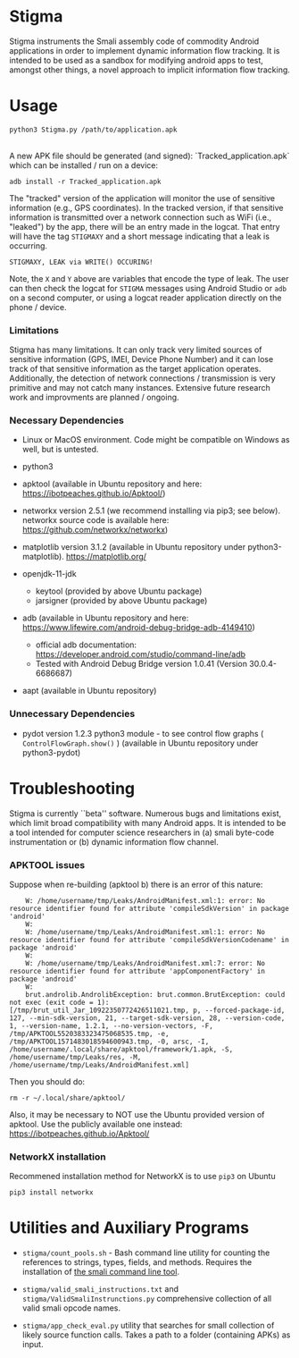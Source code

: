 # Stigma
Stigma instruments the Smali assembly code of commodity Android applications in order to implement dynamic information flow tracking. It is intended to be used as a sandbox for modifying android apps to test, amongst other things, a novel approach to implicit information flow tracking.

# Usage
`python3 Stigma.py /path/to/application.apk`

<br/>
A new APK file should be generated (and signed): `Tracked_application.apk` which can be installed / run on a device:

`adb install -r Tracked_application.apk`


The "tracked" version of the application will monitor the use of sensitive information (e.g., GPS coordinates).  In the tracked version, if that sensitive information is transmitted over a network connection such as WiFi (i.e., "leaked") by the app, there will be an entry made in the logcat.  That entry will have the tag `STIGMAXY` and a short message indicating that a leak is occurring.

`STIGMAXY, LEAK via WRITE() OCCURING!`

Note, the `X` and `Y` above are variables that encode the type of leak.  The user can then check the logcat for `STIGMA` messages using Android Studio or `adb` on a second computer, or using a logcat reader application directly on the phone / device.

### Limitations
Stigma has many limitations.  It can only track very limited sources of sensitive information (GPS, IMEI, Device Phone Number) and it can lose track of that sensitive information as the target application operates.  Additionally, the detection of network connections / transmission is very primitive and may not catch many instances.  Extensive future research work and improvments are planned / ongoing.


### Necessary Dependencies
* Linux or MacOS environment.  Code might be compatible on Windows as well, but is untested.
* python3
* apktool (available in Ubuntu repository and here: https://ibotpeaches.github.io/Apktool/)
* networkx version 2.5.1 (we recommend installing via pip3; see below).  networkx source code is available here: https://github.com/networkx/networkx)
* matplotlib version 3.1.2 (available in Ubuntu repository under python3-matplotlib).  https://matplotlib.org/
* openjdk-11-jdk
  * keytool (provided by above Ubuntu package)
  * jarsigner (provided by above Ubuntu package)
* adb (available in Ubuntu repository and here: https://www.lifewire.com/android-debug-bridge-adb-4149410)
  * official adb documentation: https://developer.android.com/studio/command-line/adb
  * Tested with Android Debug Bridge version 1.0.41 (Version 30.0.4-6686687)

* aapt (available in Ubuntu repository)


### Unnecessary Dependencies
* pydot version 1.2.3 python3 module - to see control flow graphs ( `ControlFlowGraph.show()` ) (available in Ubuntu repository under python3-pydot)




# Troubleshooting

Stigma is currently ``beta'' software.  Numerous bugs and limitations exist, which limit broad compatibility with many Android apps.  It is intended to be a tool intended for computer science researchers in (a) smali byte-code instrumentation or (b) dynamic information flow channel.

### APKTOOL issues
Suppose when re-building (apktool b) there is an error of this nature:

```
	W: /home/username/tmp/Leaks/AndroidManifest.xml:1: error: No resource identifier found for attribute 'compileSdkVersion' in package 'android'
	W: 
	W: /home/username/tmp/Leaks/AndroidManifest.xml:1: error: No resource identifier found for attribute 'compileSdkVersionCodename' in package 'android'
	W: 
	W: /home/username/tmp/Leaks/AndroidManifest.xml:7: error: No resource identifier found for attribute 'appComponentFactory' in package 'android'
	W: 
	brut.androlib.AndrolibException: brut.common.BrutException: could not exec (exit code = 1): [/tmp/brut_util_Jar_10922350772426511021.tmp, p, --forced-package-id, 127, --min-sdk-version, 21, --target-sdk-version, 28, --version-code, 1, --version-name, 1.2.1, --no-version-vectors, -F, /tmp/APKTOOL5520383323475068535.tmp, -e, /tmp/APKTOOL1571483018594600943.tmp, -0, arsc, -I, /home/username/.local/share/apktool/framework/1.apk, -S, /home/username/tmp/Leaks/res, -M, /home/username/tmp/Leaks/AndroidManifest.xml]
```

Then you should do: 

`rm -r ~/.local/share/apktool/`

Also, it may be necessary to NOT use the Ubuntu provided version of apktool.  Use the publicly available one instead: https://ibotpeaches.github.io/Apktool/


### NetworkX installation
Recommened installation method for NetworkX is to use `pip3` on Ubuntu 

```pip3 install networkx```


# Utilities and Auxiliary Programs

* `stigma/count_pools.sh` - Bash command line utility for counting the references to strings, types, fields, and methods.  Requires the installation of [the smali command line tool](https://github.com/JesusFreke/smali/).

* `stigma/valid_smali_instructions.txt` and `stigma/ValidSmaliInstrunctions.py` comprehensive collection of all valid smali opcode names.

* `stigma/app_check_eval.py` utility that searches for small collection of likely source function calls.  Takes a path to a folder (containing APKs) as input.
